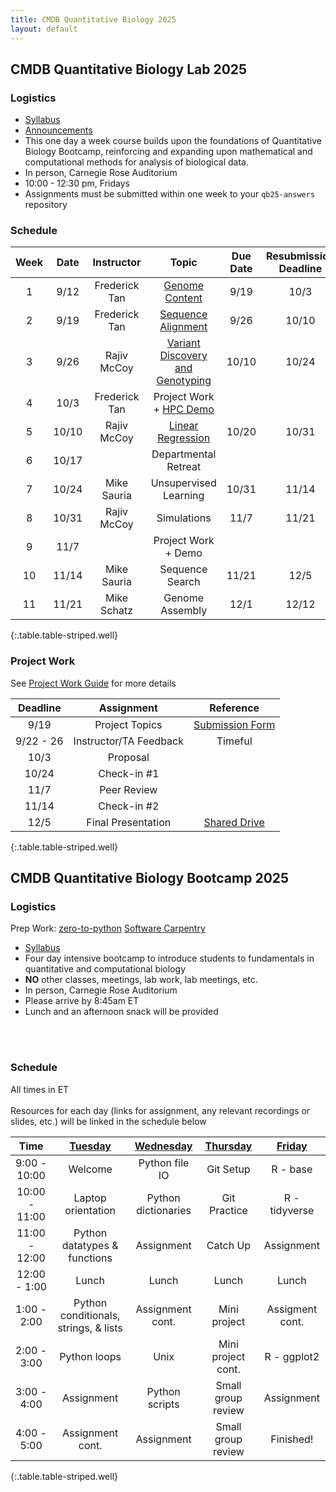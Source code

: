 ```yaml
---
title: CMDB Quantitative Biology 2025
layout: default
---
```


## CMDB Quantitative Biology Lab 2025

### Logistics
- [Syllabus](resources/syllabi/lab/index.html)
- [Announcements](https://docs.google.com/presentation/d/1iwU8PE--yItXZ4ZezarbLvpJjy0r3G0zVwROj8i6-oA)
- This one day a week course builds upon the foundations of Quantitative Biology Bootcamp, reinforcing and expanding upon mathematical and computational methods for analysis of biological data.
- In person, Carnegie Rose Auditorium
- 10:00 - 12:30 pm, Fridays
- Assignments must be submitted within one week to your `qb25-answers` repository

### Schedule

| Week  | Date  | Instructor      | Topic                                           | Due Date | Resubmission Deadline |
| :---: | :---: | :---:           | :---:                                           | :---:    | :---:                 |
| 1     | 9/12  | Frederick Tan   | [Genome Content](webpages/week1.html)           | 9/19     | 10/3                  |
| 2     | 9/19  | Frederick Tan   | [Sequence Alignment](webpages/week2.html)       | 9/26     | 10/10                 |
| 3     | 9/26  | Rajiv McCoy     | [Variant Discovery and Genotyping](webpages/week3.html) | 10/10    | 10/24                 |
| 4     | 10/3  | Frederick Tan   | Project Work + [HPC Demo](https://docs.google.com/presentation/d/1q5nPhG9J7AsXyzaL4-aWFABpDclASqKVViYqqVBydVg)                         |          |                       |
| 5     | 10/10 | Rajiv McCoy     |  [Linear Regression](webpages/week5.html)       | 10/20    | 10/31 |
| 6     | 10/17 |                 | Departmental Retreat                            |          |                       |
| 7     | 10/24 | Mike Sauria     | Unsupervised Learning                           | 10/31    | 11/14                 |
| 8     | 10/31 | Rajiv McCoy     | Simulations                                     | 11/7     | 11/21                 |
| 9     | 11/7  |                 | Project Work + Demo                             |          |                       |
| 10    | 11/14 | Mike Sauria     | Sequence Search                                 | 11/21    | 12/5                  |
| 11    | 11/21 | Mike Schatz     | Genome Assembly                                 | 12/1     | 12/12                 |
{:.table.table-striped.well}

### Project Work

See [Project Work Guide](webpages/project-work.html) for more details

| Deadline  | Assignment             | Reference       |
| :-------: | :--------------------: | :-------------: |
| 9/19      | Project Topics         | [Submission Form](https://docs.google.com/forms/d/e/1FAIpQLScMqZHoMmYUJJMJTj8YkJwIFXEDMTjvU1Fo6OzFE-SbCqqqTw/viewform) |
| 9/22 - 26 | Instructor/TA Feedback | Timeful         |
| 10/3      | Proposal               |                 |
| 10/24     | Check-in #1            |                 |
| 11/7      | Peer Review            |                 |
| 11/14     | Check-in #2            |                 |
| 12/5      | Final Presentation     | [Shared Drive](https://drive.google.com/drive/folders/1LwOwKdzwD9tg5JUNxdHg8f_7kHPEIqQc)    |
{:.table.table-striped.well}

## CMDB Quantitative Biology Bootcamp 2025

### Logistics
Prep Work: [zero-to-python](https://genomicscafe.github.io/zero-to-python) [Software Carpentry]( http://swcarpentry.github.io/python-novice-inflammation )

- [Syllabus](resources/syllabi/bootcamp/index.html)
- Four day intensive bootcamp to introduce students to fundamentals in quantitative and computational biology 
- <span class="text-danger">**NO** other classes, meetings, lab work, lab meetings, etc.</span>
- In person, Carnegie Rose Auditorium
- Please arrive by 8:45am ET
- Lunch and an afternoon snack will be provided
<!-- - Zoom meeting ID (check Slack for passcode or full link to join): 929 0650 3074 --> 
<br /><br />
<!-- - [Answers to Student Questions](resources/references/reflection_questions_answered.html) -->

### Schedule
All times in ET<br /><br />
Resources for each day (links for assignment, any relevant recordings or slides, etc.) will be linked in the schedule below 

<!--[Tuesday](webpages/day1.md)-->
<!--[Thursday](webpages/day3.md)-->
<!-- | Time            | [Tuesday](webpages/day1.md)            | [Wednesday](webpages/day2.md) |  [Thursday](webpages/day3.md) | [Friday](webpages/day4.md) |  -->

| Time           | [Tuesday](webpages/day1.md)           | [Wednesday](webpages/day2.md) | [Thursday](webpages/day3.md)   | [Friday](webpages/day4.md) | 
| :---:          | :---:                                 | :---:                         | :---:                          | :---:                      |
|   9:00 - 10:00 | Welcome                               | Python file IO                | Git Setup                      | R \- base                  |
|  10:00 - 11:00 | Laptop orientation                    | Python dictionaries           | Git Practice                   | R \- tidyverse             |
|  11:00 - 12:00 | Python datatypes & functions          | Assignment                    | Catch Up                       | Assignment                 | 
|  12:00 -  1:00 | Lunch                                 | Lunch                         | Lunch                          | Lunch                      |
|   1:00 -  2:00 | Python conditionals, strings, & lists | Assignment cont.              | Mini project                   | Assigment cont.            |
|   2:00 -  3:00 | Python loops                          | Unix                          | Mini project cont.             | R \- ggplot2               |
|   3:00 -  4:00 | Assignment                            | Python scripts                | Small group review             | Assignment                 | 
|   4:00 -  5:00 | Assignment cont.                      | Assignment                    | Small group review             | Finished!                  | 
{:.table.table-striped.well}


<!--- Recall that a link looks like [Friday](day5/index.html) --->
<!--

      Basic python: running scripts, types up to list, files, reading line-by-line, split and join,
        - Exercise: summarizing SAM file, various questions not needing dictionaries
      Python II: dictionaries, functions, modules (importing) with numpy and statsmodels
        - Introduce another format and parse it, using numpy

      Python III: classes -- FASTA parser
        - Parsing blast output (too hard? we pushed this all the way to day 5 in 2015)

      Python IV: counting k-mers using FASTA parser
        - k-mer matching

-->

